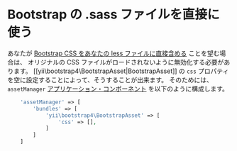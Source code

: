 Bootstrap の .sass ファイルを直接に使う
=======================================

あなたが [Bootstrap CSS をあなたの less ファイルに直接含める](http://getbootstrap.com/getting-started/#customizing) ことを望む場合は、
オリジナルの CSS ファイルがロードされないように無効化する必要があります。
[[yii\bootstrap4\BootstrapAsset|BootstrapAsset]] の `css` プロパティを空に設定することによって、そうすることが出来ます。
そのためには、`assetManager` [アプリケーション・コンポーネント](https://github.com/yiisoft/yii2/blob/master/docs/guide-ja/structure-application-components.md) を以下のように構成します。

```php
    'assetManager' => [
        'bundles' => [
            'yii\bootstrap4\BootstrapAsset' => [
                'css' => [],
            ]
        ]
    ]
```
